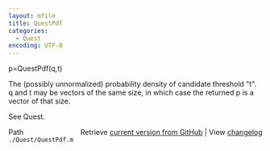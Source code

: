 ```yaml
---
layout: mfile
title: QuestPdf
categories:
  - Quest
encoding: UTF-8
---
```


p=QuestPdf(q,t)

The (possibly unnormalized) probability density of candidate threshold "t".
q and t may be vectors of the same size, in which case the returned p is a vector of that size.

See Quest.


<div class="code_header" style="text-align:right;">
  <span style="float:left;">Path&nbsp;&nbsp;</span> <span class="counter">Retrieve <a href=
  "https://raw.github.com/Psychtoolbox-3/Psychtoolbox-3/beta/./Quest/QuestPdf.m">current version from GitHub</a> | View <a href=
  "https://github.com/Psychtoolbox-3/Psychtoolbox-3/commits/beta/./Quest/QuestPdf.m">changelog</a></span>
</div>
<div class="code">
  <code>./Quest/QuestPdf.m</code>
</div>
